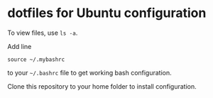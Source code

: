dotfiles for Ubuntu configuration
=================================

To view files, use `ls -a`.

Add line

	source ~/.mybashrc

to your `~/.bashrc` file to get working bash configuration.

Clone this repository to your home folder to install configuration.
